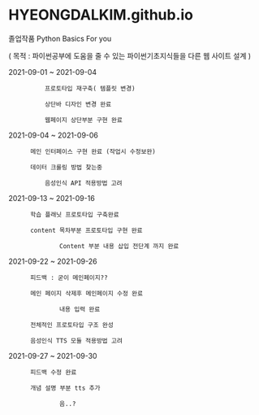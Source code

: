 # HYEONGDALKIM.github.io

졸업작품 Python Basics For you

( 목적 : 파이썬공부에 도움을 줄 수 있는 파이썬기초지식들을 다른 웹 사이트 설계 )

2021-09-01  ~ 2021-09-04

	          프로토타입 재구축( 템플릿 변경)

	          상단바 디자인 변경 완료
		  
	          웹페이지 상단부분 구현 완료
		  
2021-09-04 ~ 2021-09-06

		  메인 인터페이스 구현 완료 (작업시 수정보완)

		  데이터 크롤링 방법 찾는중
		  
	          음성인식 API 적용방법 고려

2021-09-13 ~ 2021-09-16

		  학습 플래닛 프로토타입 구축완료
		  
		  content 목차부분 프로토타입 구현 완료

                  Content 부분 내용 삽입 전단계 까지 완료
		  
2021-09-22 ~ 2021-09-26

		  피드백 : 굳이 메인페이지??
		  
		  메인 페이지 삭제후 메인페이지 수정 완료

                  내용 입력 완료
		  
		  전체적인 프로토타입 구조 완성 
		  
		  음성인식 TTS 모듈 적용방법 고려
		  
2021-09-27 ~ 2021-09-30

		  피드백 수정 완료
		  
		  개념 설명 부분 tts 추가

                  음..? 

                  

